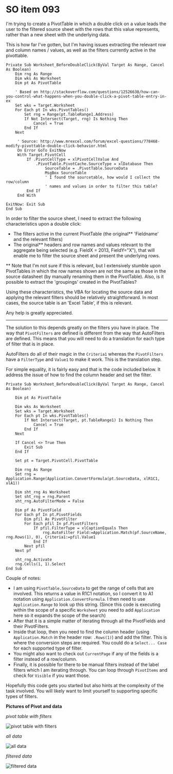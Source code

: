 # SO item 093
I'm trying to create a PivotTable in which a double click on a value leads the user to the filtered source sheet with the rows that this value represents, rather than a new sheet with the underlying data.

This is how far I've gotten, but I'm having issues extracting the relevant row and column names / values, as well as the filters currently active in the pivottable.

```
Private Sub Worksheet_BeforeDoubleClick(ByVal Target As Range, Cancel As Boolean)
    Dim rng As Range
    Dim wks As Worksheet
    Dim pt As PivotTable

    ' Based on http://stackoverflow.com/questions/12526638/how-can-you-control-what-happens-when-you-double-click-a-pivot-table-entry-in-ex
    Set wks = Target.Worksheet
    For Each pt In wks.PivotTables()
        Set rng = Range(pt.TableRange1.Address)
        If Not Intersect(Target, rng) Is Nothing Then
            Cancel = True
        End If
    Next  

     ' Source: http://www.mrexcel.com/forum/excel-questions/778468-modify-pivottable-double-click-behavior.html
     On Error GoTo ExitNow
     With Target.PivotCell
         If .PivotCellType = xlPivotCellValue And _
             .PivotTable.PivotCache.SourceType = xlDatabase Then
                 SourceTable = .PivotTable.SourceData
                 MsgBox SourceTable
                 ' I found the sourcetable, how would I collect the row/column
                 ' names and values in order to filter this table?
         End If
     End With

ExitNow: Exit Sub
End Sub

```

In order to filter the source sheet, I need to extract the following characteristics upon a double click:

*   The filters active in the current PivotTable (the original** 'Fieldname' and the relevant filters)
*   The original** headers and row names and values relevant to the aggregate being selected (e.g. FieldX = 2013, FieldY="X"), that will enable me to filter the source sheet and present the underlying rows.

** Note that I'm not sure if this is relevant, but I extensively stumble upon PivotTables in which the row names shown are not the same as those in the source datasheet (by manually renaming them in the PivotTable). Also, is it possible to extract the 'groupings' created in the PivotTables?

Using these characteristics, the VBA for locating the source data and applying the relevant filters should be relatively straightforward. In most cases, the source table is an 'Excel Table', if this is relevant.

Any help is greatly appreciated.

----

The solution to this depends greatly on the filters you have in place. The way that `PivotFilters` are defined is different from the way that AutoFilters are defined. This means that you will need to do a translation for each type of filter that is in place.

AutoFilters do all of their magic in the `Criteria1` whereas the `PivotFilters` have a `FilterType` and `Value1` to make it work. This is the translation step.

For simple equality, it is fairly easy and that is the code included below. It address the issue of how to find the column header and set the filter.

```
Private Sub Worksheet_BeforeDoubleClick(ByVal Target As Range, Cancel As Boolean)

    Dim pt As PivotTable

    Dim wks As Worksheet
    Set wks = Target.Worksheet
    For Each pt In wks.PivotTables()
        If Not Intersect(Target, pt.TableRange1) Is Nothing Then
            Cancel = True
        End If
    Next

    If Cancel <> True Then
        Exit Sub
    End If

    Set pt = Target.PivotCell.PivotTable

    Dim rng As Range
    Set rng = Application.Range(Application.ConvertFormula(pt.SourceData, xlR1C1, xlA1))

    Dim sht_rng As Worksheet
    Set sht_rng = rng.Parent
    sht_rng.AutoFilterMode = False

    Dim pf As PivotField
    For Each pf In pt.PivotFields
        Dim pfil As PivotFilter
        For Each pfil In pf.PivotFilters
            If pfil.FilterType = xlCaptionEquals Then
                rng.AutoFilter Field:=Application.Match(pf.SourceName, rng.Rows(1), 0), Criteria1:=pfil.Value1
            End If
        Next pfil
    Next pf

    sht_rng.Activate
    rng.Cells(1, 1).Select
End Sub

```

Couple of notes:

*   I am using `PivotTable.SourceData` to get the range of cells that are involved. This returns a value in R1C1 notation, so I convert it to A1 notation using `Application.ConvertFormula`. I then need to use `Application.Range` to look up this string. (Since this code is executing within the scope of a specific `Worksheet` you need to add `Application` here so it expands the scope of the search)
*   After that it is a simple matter of iterating through all the PivotFields and their PivotFilters.
*   Inside that loop, then you need to find the column header (using `Application.Match` in the header row: `.Rows(1)`) and add the filter. This is where the conversion steps are required. You could do a `Select... Case` for each supported type of filter.
*   You might also want to check out `CurrentPage` if any of the fields is a filter instead of a row/column.
*   Finally, it is possible for there to be manual filters instead of the label filters which I am iterating through. You can loop through `PivotItems` and check for `Visible` if you want those.

Hopefully this code gets you started but also hints at the complexity of the task involved. You will likely want to limit yourself to supporting specific types of filters.

**Pictures of Pivot and data**

_pivot table with filters_

![pivot table with filters](https://i.stack.imgur.com/dFOjH.png)

_all data_

![all data](https://i.stack.imgur.com/co2KP.png)

_filtered data_

![filtered data](https://i.stack.imgur.com/O9FFE.png)
